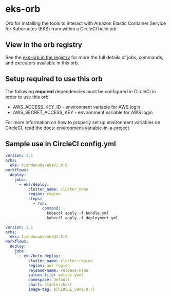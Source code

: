 # eks-orb
Orb for installing the tools to interact with Amazon Elastic Container Service for Kubernetes (EKS) from within a
CircleCI build job.

## View in the orb registry
See the [eks-orb in the registry](https://circleci.com/orbs/registry/orb/tiendanube/eks)
for more the full details of jobs, commands, and executors available in this
orb.

## Setup required to use this orb
The following **required** dependencies must be configured in CircleCI in order to use this orb:

* AWS_ACCESS_KEY_ID - environment variable for AWS login
* AWS_SECRET_ACCESS_KEY - environment variable for AWS login

For more information on how to properly set up environment variables on CircleCI, read the docs:
[environment-variable-in-a-project](https://circleci.com/docs/2.0/env-vars/#setting-an-environment-variable-in-a-project)

## Sample use in CircleCI config.yml

```yaml
version: 2.1
orbs:
  eks: tiendanube/eks@1.0.0
workflows:
  deploy:
    jobs:
      - eks/deploy:
          cluster_name: cluster_name
          region: region
          steps:
            - run:
                command: |
                  kubectl apply -f bundle.yml
                  kubectl apply -f deployment.yml
```

```yaml
version: 2.1
orbs:
  eks: tiendanube/eks@1.0.0
workflows:
  deploy:
    jobs:
      - eks/helm-deploy:
          cluster_name: cluster-region
          region: aws-region
          release-name: release-name
          values-file: values.yaml
          namespace: default
          chart: stable/chart
          image-tag: ${CIRCLE_SHA1:0:7}
```
